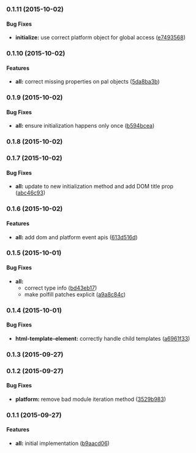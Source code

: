 ### 0.1.11 (2015-10-02)


#### Bug Fixes

* **initialize:** use correct platform object for global access ([e7493568](http://github.com/aurelia/pal-browser/commit/e7493568e39c253e177d5dac9a36c62eda6a251c))


### 0.1.10 (2015-10-02)


#### Features

* **all:** correct missing properties on pal objects ([5da8ba3b](http://github.com/aurelia/pal-browser/commit/5da8ba3bded4aa9021bc5b5feaea3070933a7acb))


### 0.1.9 (2015-10-02)


#### Bug Fixes

* **all:** ensure initialization happens only once ([b594bcea](http://github.com/aurelia/pal-browser/commit/b594bcea7d26930cb8bf3459344602b060ea4379))


### 0.1.8 (2015-10-02)


### 0.1.7 (2015-10-02)


#### Bug Fixes

* **all:** update to new initialization method and add DOM title prop ([abc46c93](http://github.com/aurelia/pal-browser/commit/abc46c93d7cf750ec2d05d142373c8dcede6db90))


### 0.1.6 (2015-10-02)


#### Features

* **all:** add dom and platform event apis ([613d516d](http://github.com/aurelia/pal-browser/commit/613d516d1fde0e193a2387134d1f1f4c131688f5))


### 0.1.5 (2015-10-01)


#### Bug Fixes

* **all:**
  * correct type info ([bd43eb17](http://github.com/aurelia/pal-browser/commit/bd43eb175b328f372698a45e53fef25302800b63))
  * make polfill patches explicit ([a9a8c84c](http://github.com/aurelia/pal-browser/commit/a9a8c84ce6b3f221f5f673b9441523fd855d7c4a))


### 0.1.4 (2015-10-01)


#### Bug Fixes

* **html-template-element:** correctly handle child templates ([a6961f33](http://github.com/aurelia/pal-browser/commit/a6961f33bf6fae7f8cdaeb235e5f5aca33aff5fe))


### 0.1.3 (2015-09-27)


### 0.1.2 (2015-09-27)


#### Bug Fixes

* **platform:** remove bad module iteration method ([3529b983](http://github.com/aurelia/pal-browser/commit/3529b9832c139ef77f2c755d0b0ad37e599ba8f1))


### 0.1.1 (2015-09-27)


#### Features

* **all:** initial implementation ([b9aacd06](http://github.com/aurelia/pal-browser/commit/b9aacd0620ca51f8648115220793f4df5ce030ac))

